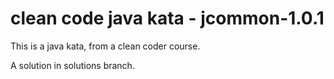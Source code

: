 # clean code java kata - jcommon-1.0.1

This is a java kata, from a clean coder course. 

A solution in solutions branch.
